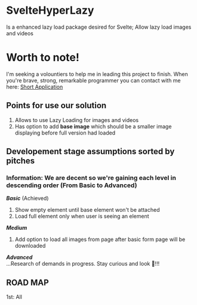 # SvelteHyperLazy
Is a enhanced lazy load package desired for Svelte; Allow lazy load images and videos

# Worth to note!
I'm seeking a volountiers to help me in leading this project to finish. When you're brave, strong, remarkable programmer you can contact with me here: [Short Application](https://forms.gle/QRjhGXnq4CuDE4P48)

## Points for use our solution
1. Allows to use Lazy Loading for images and videos
2. Has option to add **base image** which should be a smaller image displaying before full version had loaded


## **Developement stage assumptions sorted by pitches**

### **Information:** We are decent so we're gaining each level in descending order  (From Basic to Advanced)

***Basic*** (Achieved)
1. Show empty element until base element won't be attached
2. Load full element only when user is seeing an element

***Medium***
1. Add option to load all images from page after basic form page will be downloaded

***Advanced***
<br>
...Research of demands in progress. Stay curious and look 👀!!!

## ROAD MAP
1st: All 
